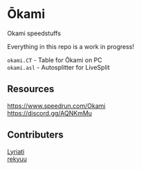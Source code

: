# Ōkami

Okami speedstuffs

Everything in this repo is a work in progress!

`okami.CT` - Table for Ōkami on PC  
`okami.asl` - Autosplitter for LiveSplit

## Resources

https://www.speedrun.com/Okami  
https://discord.gg/AQNKmMu

## Contributers

[Lyriati](https://www.twitch.tv/lyriati)  
[rekyuu](https://www.twitch.tv/rekyuus)